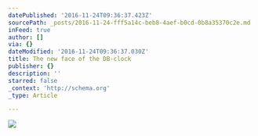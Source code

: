 ```yaml
---
datePublished: '2016-11-24T09:36:37.423Z'
sourcePath: _posts/2016-11-24-fff5a14c-beb8-4aef-b0cd-0b8a35370c2e.md
inFeed: true
author: []
via: {}
dateModified: '2016-11-24T09:36:37.030Z'
title: The new face of the DB-clock
publisher: {}
description: ''
starred: false
_context: 'http://schema.org'
_type: Article

---
```

![](https://the-grid-user-content.s3-us-west-2.amazonaws.com/70b4c702-c0b4-45b3-a475-021f82c0a0e3.jpg)